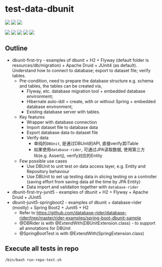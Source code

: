 # test-data-dbunit

![](https://img.shields.io/badge/language-xxx-blue)
![](https://img.shields.io/badge/technology-xxx,%20xxx-blue)
![](https://img.shields.io/badge/development%20year-2021-orange)

![](https://img.shields.io/github/languages/top/shijiansu/test-data-dbunit)
![](https://img.shields.io/github/languages/count/shijiansu/test-data-dbunit)
![](https://img.shields.io/github/languages/code-size/shijiansu/test-data-dbunit)
![](https://img.shields.io/github/repo-size/shijiansu/test-data-dbunit)
![](https://img.shields.io/github/last-commit/shijiansu/test-data-dbunit?color=red)

## Outline

- dbunit-first-try - examples of dbunit + H2 + Flyway (default folder is resources/db/migration) + Apache Druid + JUnit4 (as default). Understand how to connect to database; export to dataset file; verify tables.
  - Pre-condition, need to prepare the database structure e.g. schema and tables, the tables can be created via,
    - Flyway, etc. database migration tool + embedded database environment;
    - Hibernate auto-ddl = create, with or without Spring + embedded database environment;
    - Existing database server with tables.
  - Key features
    - Wrapper with database connection
    - Import dataset file to database data
    - Export database data to dataset file
    - Verify data
      - 单纯的`DBUnit`, 是通过DBUnit的API, 直接verify其ITable
      - 如果使用`database-rider`, 可通过JPA读取数据, 使用第三方lib(e.g. Assertj), verify对应的Entity
  - Few possible use cases
    - Use DBUnit to unit test on data access layer, e.g. Entity and Repository behaviour
    - Use DBUnit to set up testing data in slicing testing on a controller (saving effort from saving data all the time by JPA Entity)
    - Data import and validation together with `database-rider`
- dbunit-first-try-junit5 -  examples of dbunit + H2 + Flyway + Apache Druid + JUnit5
- dbunit-junit5-springboot2 - examples of dbunit + database-rider (mostly) + Spring Boot2 + Junit5 + H2
  - Refer to <https://github.com/database-rider/database-rider/tree/master/rider-examples/spring-boot-dbunit-sample>
  - @DBRider is with @ExtendWith(DBUnitExtension.class) - to support all annotations for DBUnit
  - @SpringBootTest is with @ExtendWith(SpringExtension.class)

## Execute all tests in repo

`/bin/bash run-repo-test.sh`
